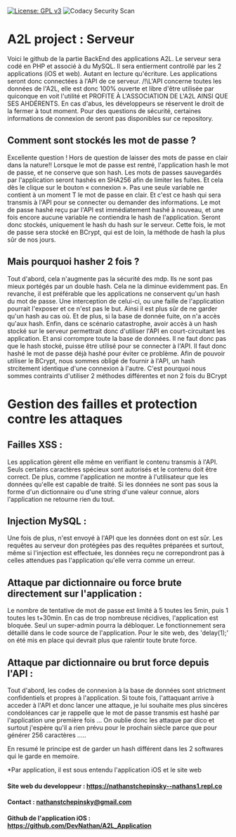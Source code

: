 [![License: GPL v3](https://img.shields.io/badge/License-GPL%20v3-blue.svg)](http://www.gnu.org/licenses/gpl-3.0) ![Codacy Security Scan](https://github.com/DevNathan/A2L_BackEnd/workflows/Codacy%20Security%20Scan/badge.svg)
# A2L project : Serveur
Voici le github de la partie BackEnd des applications A2L. 
Le serveur sera codé en PHP et associé à du MySQL. 
Il sera entierment controllé par les 2 applications (iOS et web). Autant en lecture qu'écriture.
Les applications seront donc connectées à l'API de ce serveur. 
/!\L'API concerne toutes les données de l'A2L, elle est donc 100% ouverte et libre d'être utilisée par quiconque en voit l'utilité et PROFITE À L'ASSOCIATION DE L'A2L AINSI QUE SES AHDÉRENTS. En cas d'abus, les développeurs se réservent le droit de la fermer à tout moment. Pour des questions de sécurité, certaines informations de connexion de seront pas disponibles sur ce repository. 


## Comment sont stockés les mot de passe ? 
Excellente question ! Hors de question de laisser des mots de passe en clair dans la nature!! Lorsque le mot de passe est rentré, l'application hash le mot de passe, et ne conserve que son hash. Les mots de passes sauvegardés par l'application seront hashés en SHA256 afin de limiter les fuites. Et cela dès le clique sur le bouton « connexion ». Pas une seule variable ne contient à un moment T le mot de passe en clair. Et c'est ce hash qui sera transmis à l'API pour se connecter ou demander des informations. Le mot de passe hashé reçu par l'API est immédiatement hashé à nouveau, et une fois encore aucune variable ne contiendra le hash de l'application. Seront donc stockés, uniquement le hash du hash sur le serveur. Cette fois, le mot de passe sera stocké en BCrypt, qui est de loin, la méthode de hash la plus sûr de nos jours.


## Mais pourquoi hasher 2 fois ? 
Tout d'abord, cela n'augmente pas la sécurité des mdp. Ils ne sont pas mieux portégés par un double hash. Cela ne la diminue evidemment pas. En revanche, il est préférable que les applications ne conservent qu'un hash du mot de passe. Une interception de celui-ci, ou une faille de l'application pourrait l'exposer et ce n'est pas le but. Ainsi il est plus sûr de ne garder qu'un hash au cas où. Et de plus, si la base de donnée fuite, on n'a accès qu'aux hash. Enfin, dans ce scénario catastrophe, avoir accès à un hash stocké sur le serveur permettrait donc d'utiliser l'API en court-circuitant les application. Et ansi corrompre toute la base de données. Il ne faut donc pas que le hash stocké, puisse être utilisé pour se connecter à l'API. Il faut donc hashé le mot de passe déjà hashé pour éviter ce problème.
Afin de pouvoir utiliser le BCrypt, nous sommes obligé de fournir à l'API, un hash strcitement identique d'une connexion à l'autre. C'est pourquoi nous sommes contraints d'utiliser 2 méthodes différentes et non 2 fois du BCrypt


# Gestion des failles et protection contre les attaques 

## Failles XSS : 
Les application gèrent elle même en verifiant le contenu transmis à l'API. Seuls certains caractères spécieux sont autorisés et le contenu doit être correct. De plus, comme l'application ne montre à l'utilisateur que les données qu'elle est capable de traité. Si les données ne sont pas sous la forme d'un dictionnaire ou d'une string d'une valeur connue, alors l'application ne retourne rien du tout. 

## Injection MySQL : 
Une fois de plus, n'est envoyé à l'API que les données dont on est sûr. Les requêtes au serveur don protégées pas des requêtes préparées et surtout, même si l'injection est effectuée, les données reçu ne correpondront pas à celles attendues pas l'application qu'elle verra comme un erreur. 

## Attaque par dictionnaire ou force brute directement sur l'application : 
Le nombre de tentative de mot de passe est limité à 5 toutes les 5min, puis 1 toutes les t+30min. En cas de trop nombreuse récidives, l'application est bloquée. Seul un super-admin pourra la débloquer. Le fonctionnement sera détaillé dans le code source de l'application. 
Pour le site web, des 'delay(1);' on été mis en place qui devrait plus que ralentir toute brute force.

## Attaque par dictionnaire ou brut force depuis l'API : 
Tout d'abord, les codes de connexion à la base de données sont strictment confidentiels et propres à l'application. Si toute fois, l'attaquant arrive à acceder à l'API et donc lancer une attaque, je lui souhaite mes plus sincères condoléances car je rappelle que le mot de passe transmis est hashé par l'application une première fois ... On oublie donc les attaque par dico et surtout j'espère qu'il a rien prévu pour le prochain siècle parce que pour générer 256 caractères .....

En resumé le principe est de garder un hash différent dans les 2 softwares qui le garde en memoire. 

*Par application, il est sous entendu l'application iOS et le site web

#### Site web du developpeur : https://nathanstchepinsky--nathans1.repl.co

#### Contact : nathanstchepinsky@gmail.com

#### Github de l'application iOS : https://github.com/DevNathan/A2L_Application
